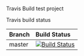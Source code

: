 Travis Build test project

Travis build status

 | Branch | Build Status |
 | :------------ |:-------------
 | master | [![Build Status](https://travis-ci.com/hasuniea/travisBuild.svg?branch=master)](https://travis-ci.com/hasuniea/travisBuild)